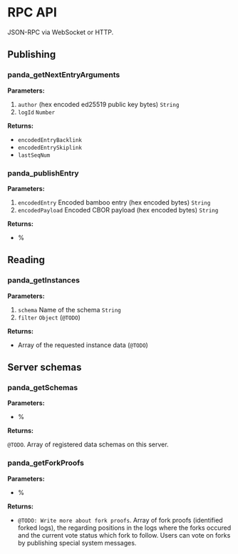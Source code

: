 # RPC API

JSON-RPC via WebSocket or HTTP.

## Publishing

### panda_getNextEntryArguments

**Parameters:**

1. `author` (hex encoded ed25519 public key bytes) `String`
2. `logId` `Number`

**Returns:**

* `encodedEntryBacklink`
* `encodedEntrySkiplink`
* `lastSeqNum`

### panda_publishEntry

**Parameters:**

1. `encodedEntry` Encoded bamboo entry (hex encoded bytes) `String`
2. `encodedPayload` Encoded CBOR payload (hex encoded bytes) `String`

**Returns:**

* %

## Reading

### panda_getInstances

**Parameters:**

1. `schema` Name of the schema `String`
2. `filter` `Object` (`@TODO`)

**Returns:**

* Array of the requested instance data (`@TODO`)

## Server schemas

### panda_getSchemas

**Parameters:**

* %

**Returns:**

`@TODO`. Array of registered data schemas on this server.

### panda_getForkProofs

**Parameters:**

* %

**Returns:**

* `@TODO: Write more about fork proofs`. Array of fork proofs (identified forked logs), the regarding positions in the logs where the forks occured and the current vote status which fork to follow. Users can vote on forks by publishing special system messages.
